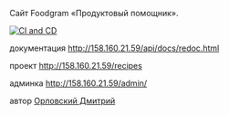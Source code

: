 Cайт Foodgram «Продуктовый помощник».

[![CI and CD](https://github.com/X0X0T/foodgram-project-react/actions/workflows/main.yml/badge.svg?branch=master)](https://github.com/X0X0T/foodgram-project-react/actions/workflows/main.yml)


документация http://158.160.21.59/api/docs/redoc.html

проект http://158.160.21.59/recipes

админка http://158.160.21.59/admin/

автор <a href="https://github.com/XOXOX">Орловский Дмитрий</a>
